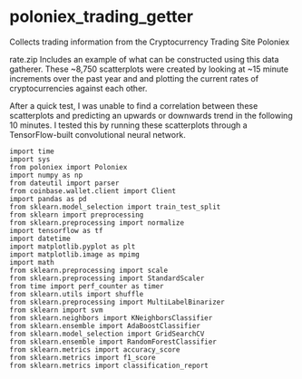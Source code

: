 # poloniex_trading_getter
Collects trading information from the Cryptocurrency Trading Site Poloniex

rate.zip Includes an example of what can be constructed using this data gatherer. 
These ~8,750 scatterplots were created by looking at ~15 minute increments 
over the past year and and plotting the current rates of cryptocurrencies against each other.

After a quick test, I was unable to find a correlation between these scatterplots
and predicting an upwards or downwards trend in the following 10 minutes. I tested
this by running these scatterplots through a TensorFlow-built convolutional neural network.

    import time
    import sys
    from poloniex import Poloniex
    import numpy as np
    from dateutil import parser
    from coinbase.wallet.client import Client
    import pandas as pd
    from sklearn.model_selection import train_test_split
    from sklearn import preprocessing
    from sklearn.preprocessing import normalize
    import tensorflow as tf
    import datetime
    import matplotlib.pyplot as plt
    import matplotlib.image as mpimg
    import math
    from sklearn.preprocessing import scale
    from sklearn.preprocessing import StandardScaler
    from time import perf_counter as timer
    from sklearn.utils import shuffle
    from sklearn.preprocessing import MultiLabelBinarizer
    from sklearn import svm
    from sklearn.neighbors import KNeighborsClassifier
    from sklearn.ensemble import AdaBoostClassifier
    from sklearn.model_selection import GridSearchCV
    from sklearn.ensemble import RandomForestClassifier
    from sklearn.metrics import accuracy_score
    from sklearn.metrics import f1_score
    from sklearn.metrics import classification_report
